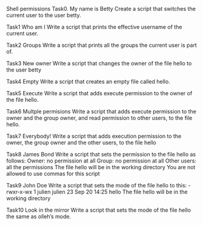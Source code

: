 Shell permissions
Task0. My name is Betty
Create a script that switches the current user to the user betty.

Task1 Who am I
Write a script that prints the effective username of the current user.

Task2 Groups
Write a script that prints all the groups the current user is part of.

Task3 New owner
Write a script that changes the owner of the file hello to the user betty

Task4 Empty
Write a script that creates an empty file called hello.

Task5 Execute
Write a script that adds execute permission to the owner of the file hello.

Task6 Multple permisions
Write a script that adds execute permission to the owner and the group owner, and read permission to other users, to the file hello.

Task7 Everybody!
Write a script that adds execution permission to the owner, the group owner and the other users, to the file hello

Task8 James Bond
Write a script that sets the permission to the file hello as follows: Owner: no permission at all Group: no permission at all Other users: all the permissions The file hello will be in the working directory You are not allowed to use commas for this script

Task9 John Doe
Write a script that sets the mode of the file hello to this: -rwxr-x-wx 1 julien julien 23 Sep 20 14:25 hello The file hello will be in the working directory

Task10 Look in the mirror
Write a script that sets the mode of the file hello the same as olleh’s mode.
